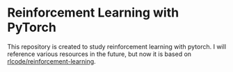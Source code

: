 # Reinforcement Learning with PyTorch

This repository is created to study reinforcement learning with pytorch. I will reference various resources in the future, but now it is based on [rlcode/reinforcement-learning](https://github.com/rlcode/reinforcement-learning).

